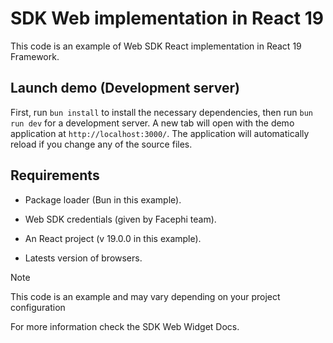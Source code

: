 # SDK Web implementation in React 19

This code is an example of Web SDK React implementation in React 19 Framework.



## Launch demo (Development server)

First, run `bun install` to install the necessary dependencies, then run `bun run dev` for a development server. A new tab will open with the demo application at `http://localhost:3000/`. The application will automatically reload if you change any of the source files.


## Requirements

- Package loader (Bun in this example).

- Web SDK credentials (given by Facephi team).

- An React project (v 19.0.0 in this example).

- Latests version of browsers.


> [!NOTE]  
> This code is an example and may vary depending on your project configuration


For more information check the SDK Web Widget Docs.

